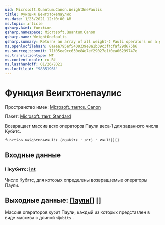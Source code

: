 ```yaml
---
uid: Microsoft.Quantum.Canon.WeightOnePaulis
title: Функция Веигхтонепаулис
ms.date: 1/23/2021 12:00:00 AM
ms.topic: article
qsharp.kind: function
qsharp.namespace: Microsoft.Quantum.Canon
qsharp.name: WeightOnePaulis
qsharp.summary: Returns an array of all weight-1 Pauli operators on a given number of qubits.
ms.openlocfilehash: 8aeea795ef5409339e8a1b39c3ffcfaf29d675b6
ms.sourcegitcommit: 71605ea9cc630e84e7ef29027e1f0ea06299747e
ms.translationtype: MT
ms.contentlocale: ru-RU
ms.lasthandoff: 01/26/2021
ms.locfileid: "98851968"
---
```

# <a name="weightonepaulis-function"></a>Функция Веигхтонепаулис

Пространство имен: [Microsoft. тактов. Canon](xref:Microsoft.Quantum.Canon)

Пакет: [Microsoft. такт. Standard](https://nuget.org/packages/Microsoft.Quantum.Standard)


Возвращает массив всех операторов Паули веса-1 для заданного числа Кубитс.

```qsharp
function WeightOnePaulis (nQubits : Int) : Pauli[][]
```


## <a name="input"></a>Входные данные

### <a name="nqubits--int"></a>Нкубитс: [int](xref:microsoft.quantum.lang-ref.int)

Число Кубитс, для которых определены возвращаемые операторы Паули.



## <a name="output--pauli"></a>Выходные данные: [Паули](xref:microsoft.quantum.lang-ref.pauli)[] []

Массив операторов кубит Паули, каждый из которых представлен в виде массива с длиной `nQubits` .
